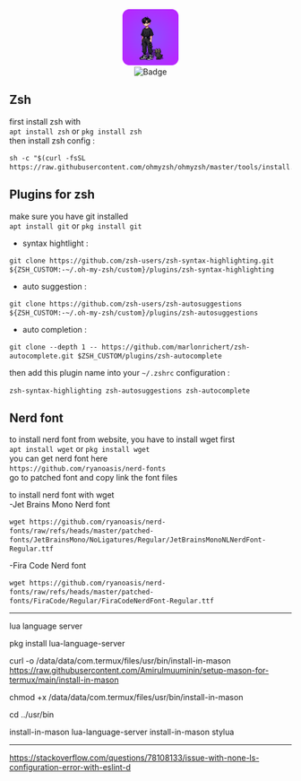 <div id="header" align="center">
<img src="https://github.com/God7Wyn/mine/raw/refs/heads/main/me.png" width="100"/>
</div>
<div id="badges" align="center"><img src="https://img.shields.io/badge/Lexazsh-black?style=for-the-badge&logo=kalilinux&logoColor=blue" alt="Badge"/>
</div>

Zsh
-
first install zsh with  
```apt install zsh``` or ```pkg install zsh```  
then install zsh config :  

```
sh -c "$(curl -fsSL https://raw.githubusercontent.com/ohmyzsh/ohmyzsh/master/tools/install.sh)"
```
Plugins for zsh 
-
make sure you have git installed    
```apt install git``` or ```pkg install git ```  

- syntax hightlight :
```
git clone https://github.com/zsh-users/zsh-syntax-highlighting.git ${ZSH_CUSTOM:-~/.oh-my-zsh/custom}/plugins/zsh-syntax-highlighting
```
- auto suggestion :
```
git clone https://github.com/zsh-users/zsh-autosuggestions ${ZSH_CUSTOM:-~/.oh-my-zsh/custom}/plugins/zsh-autosuggestions
```
- auto completion :
```
git clone --depth 1 -- https://github.com/marlonrichert/zsh-autocomplete.git $ZSH_CUSTOM/plugins/zsh-autocomplete
```
then add this plugin name into your ```~/.zshrc``` configuration :

```zsh-syntax-highlighting zsh-autosuggestions zsh-autocomplete```

Nerd font
-
to install nerd font from website, you have to install wget first  
```apt install wget``` or ```pkg install wget```  
you can get nerd font here  
```https://github.com/ryanoasis/nerd-fonts```  
go to patched font and copy link the font files  

to install nerd font with wget  
-Jet Brains Mono Nerd font
```
wget https://github.com/ryanoasis/nerd-fonts/raw/refs/heads/master/patched-fonts/JetBrainsMono/NoLigatures/Regular/JetBrainsMonoNLNerdFont-Regular.ttf
```
-Fira Code Nerd font  
```
wget https://github.com/ryanoasis/nerd-fonts/raw/refs/heads/master/patched-fonts/FiraCode/Regular/FiraCodeNerdFont-Regular.ttf
```

---

lua language server

pkg install lua-language-server


curl -o /data/data/com.termux/files/usr/bin/install-in-mason  https://raw.githubusercontent.com/Amirulmuuminin/setup-mason-for-termux/main/install-in-mason


chmod +x /data/data/com.termux/files/usr/bin/install-in-mason


cd ../usr/bin


install-in-mason lua-language-server
install-in-mason stylua

---


https://stackoverflow.com/questions/78108133/issue-with-none-ls-configuration-error-with-eslint-d
